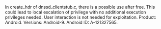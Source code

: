 In create_hdr of dnssd_clientstub.c, there is a possible use after free. This could lead to local escalation of privilege with no additional execution privileges needed. User interaction is not needed for exploitation. Product: Android. Versions: Android-9. Android ID: A-121327565.